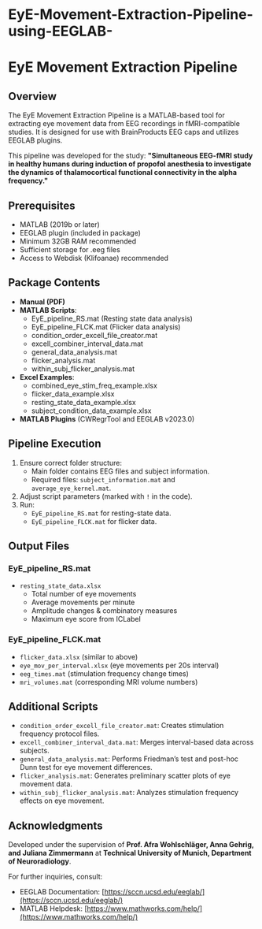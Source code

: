 # EyE-Movement-Extraction-Pipeline-using-EEGLAB-
# EyE Movement Extraction Pipeline

## Overview
The EyE Movement Extraction Pipeline is a MATLAB-based tool for extracting eye movement data from EEG recordings in fMRI-compatible studies. It is designed for use with BrainProducts EEG caps and utilizes EEGLAB plugins.

This pipeline was developed for the study: **"Simultaneous EEG-fMRI study in healthy humans during induction of propofol anesthesia to investigate the dynamics of thalamocortical functional connectivity in the alpha frequency."**

## Prerequisites
- MATLAB (2019b or later)
- EEGLAB plugin (included in package)
- Minimum 32GB RAM recommended
- Sufficient storage for .eeg files
- Access to Webdisk (Klifoanae) recommended

## Package Contents
- **Manual (PDF)**
- **MATLAB Scripts**:
  - EyE_pipeline_RS.mat (Resting state data analysis)
  - EyE_pipeline_FLCK.mat (Flicker data analysis)
  - condition_order_excell_file_creator.mat
  - excell_combiner_interval_data.mat
  - general_data_analysis.mat
  - flicker_analysis.mat
  - within_subj_flicker_analysis.mat
- **Excel Examples**:
  - combined_eye_stim_freq_example.xlsx
  - flicker_data_example.xlsx
  - resting_state_data_example.xlsx
  - subject_condition_data_example.xlsx
- **MATLAB Plugins** (CWRegrTool and EEGLAB v2023.0)

## Pipeline Execution
1. Ensure correct folder structure:
   - Main folder contains EEG files and subject information.
   - Required files: `subject_information.mat` and `average_eye_kernel.mat`.
2. Adjust script parameters (marked with `!` in the code).
3. Run:
   - `EyE_pipeline_RS.mat` for resting-state data.
   - `EyE_pipeline_FLCK.mat` for flicker data.

## Output Files
### **EyE_pipeline_RS.mat**
- `resting_state_data.xlsx`
  - Total number of eye movements
  - Average movements per minute
  - Amplitude changes & combinatory measures
  - Maximum eye score from ICLabel

### **EyE_pipeline_FLCK.mat**
- `flicker_data.xlsx` (similar to above)
- `eye_mov_per_interval.xlsx` (eye movements per 20s interval)
- `eeg_times.mat` (stimulation frequency change times)
- `mri_volumes.mat` (corresponding MRI volume numbers)

## Additional Scripts
- `condition_order_excell_file_creator.mat`: Creates stimulation frequency protocol files.
- `excell_combiner_interval_data.mat`: Merges interval-based data across subjects.
- `general_data_analysis.mat`: Performs Friedman’s test and post-hoc Dunn test for eye movement differences.
- `flicker_analysis.mat`: Generates preliminary scatter plots of eye movement data.
- `within_subj_flicker_analysis.mat`: Analyzes stimulation frequency effects on eye movement.

## Acknowledgments
Developed under the supervision of **Prof. Afra Wohlschläger, Anna Gehrig, and Juliana Zimmermann** at **Technical University of Munich, Department of Neuroradiology**.

For further inquiries, consult:
- EEGLAB Documentation: [https://sccn.ucsd.edu/eeglab/](https://sccn.ucsd.edu/eeglab/)
- MATLAB Helpdesk: [https://www.mathworks.com/help/](https://www.mathworks.com/help/)

